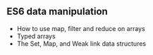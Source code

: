## ES6 data manipulation
* How to use map, filter and reduce on arrays
* Typed arrays
* The Set, Map, and Weak link data structures
